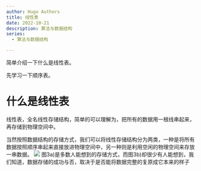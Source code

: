 ```yaml
---
author: Hugo Authors
title: 线性表
date: 2022-10-21
description: 算法与数据结构
series:
  - 算法与数据结构

---
```

简单介绍一下什么是线性表。

先学习一下顺序表。
<!--more-->
# 什么是线性表
线性表，全名线性存储结构，简单的可以理解为，把所有的数据用一根线串起来，再存储到物理空间中。

当然按照数据结构的存储方式，我们可以将线性存储结构分为两类，一种是将所有数据按照顺序串起来直接放进物理空间中，另一种则是利用空闲的物理空间来存放一串数据。
![](/images/两种线性结构的存储.jpg)
图3a)是多数人能想到的存储方式，而图3b)却很少有人能想到，我们知道，数据存储的成功与否，取决于是否能将数据完整的复原成它本来的样子
